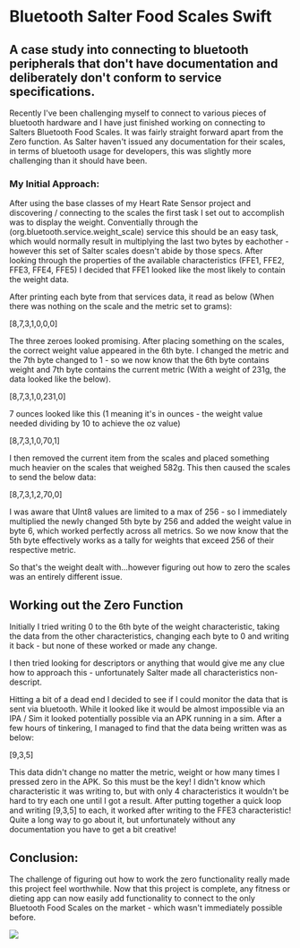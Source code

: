 # Bluetooth Salter Food Scales Swift
## A case study into connecting to bluetooth peripherals that don't have documentation and deliberately don't conform to service specifications.

Recently I've been challenging myself to connect to various pieces of bluetooth hardware and I have just finished working on connecting to Salters Bluetooth Food Scales. It was fairly straight forward apart from the Zero function. As Salter haven't issued any documentation for their scales, in terms of bluetooth usage for developers, this was slightly more challenging than it should have been. 

### My Initial Approach:

After using the base classes of my Heart Rate Sensor project and discovering / connecting to the scales the first task I set out to accomplish was to display the weight. Conventially through the (org.bluetooth.service.weight_scale) service this should be an easy task, which would normally result in multiplying the last two bytes by eachother - however this set of Salter scales doesn't abide by those specs. After looking through the properties of the available characteristics (FFE1, FFE2, FFE3, FFE4, FFE5) I decided that FFE1 looked like the most likely to contain the weight data. 

After printing each byte from that services data, it read as below (When there was nothing on the scale and the metric set to grams):

[8,7,3,1,0,0,0] 

The three zeroes looked promising. After placing something on the scales, the correct weight value appeared in the 6th byte. I changed the metric and the 7th byte changed to 1 - so we now know that the 6th byte contains weight and 7th byte contains the current metric (With a weight of 231g, the data looked like the below).

[8,7,3,1,0,231,0] 

7 ounces looked like this (1 meaning it's in ounces - the weight value needed dividing by 10 to achieve the oz value)

[8,7,3,1,0,70,1] 

I then removed the current item from the scales and placed something much heavier on the scales that weighed 582g. This then caused the scales to send the below data:

[8,7,3,1,2,70,0] 

I was aware that UInt8 values are limited to a max of 256 - so I immediately multiplied the newly changed 5th byte by 256 and added the weight value in byte 6, which worked perfectly across all metrics. So we now know that the 5th byte effectively works as a tally for weights that exceed 256 of their respective metric. 

So that's the weight dealt with...however figuring out how to zero the scales was an entirely different issue. 

## Working out the Zero Function

Initially I tried writing 0 to the 6th byte of the weight characteristic, taking the data from the other characteristics, changing each byte to 0 and writing it back - but none of these worked or made any change. 

I then tried looking for descriptors or anything that would give me any clue how to approach this - unfortunately Salter made all characteristics non-descript. 

Hitting a bit of a dead end I decided to see if I could monitor the data that is sent via bluetooth. While it looked like it would be almost impossible via an IPA / Sim it looked potentially possible via an APK running in a sim. After a few hours of tinkering, I managed to find that the data being written was as below:

[9,3,5]

This data didn't change no matter the metric, weight or how many times I pressed zero in the APK. So this must be the key! I didn't know which characteristic it was writing to, but with only 4 characteristics it wouldn't be hard to try each one until I got a result. After putting together a quick loop and writing [9,3,5] to each, it worked after writing to the FFE3 characteristic! Quite a long way to go about it, but unfortunately without any documentation you have to get a bit creative!

## Conclusion:

The challenge of figuring out how to work the zero functionality really made this project feel worthwhile. Now that this project is complete, any fitness or dieting app can now easily add functionality to connect to the only Bluetooth Food Scales on the market - which wasn't immediately possible before.

![](ezgif-6-3e4dc5693668.gif)
